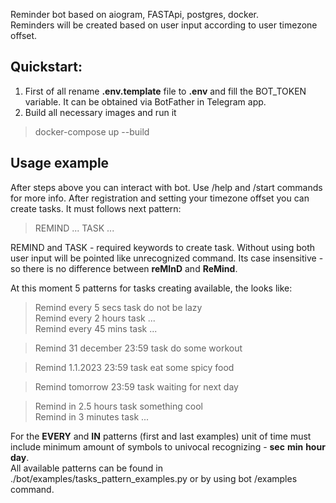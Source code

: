 Reminder bot based on aiogram, FASTApi, postgres, docker.  
Reminders will be created based on user input according to user timezone offset.


Quickstart:
-
1) First of all rename **.env.template** file to **.env** and fill the BOT_TOKEN variable. 
It can be obtained via BotFather in Telegram app.
2) Build all necessary images and run it
> docker-compose up --build

Usage example
- 

After steps above you can interact with bot. Use /help and /start commands for more info.
After registration and setting your timezone offset you can create tasks. It must follows next pattern:

> REMIND ... TASK ...

REMIND and TASK - required keywords to create task. 
Without using both user input will be pointed like unrecognized command.
Its case insensitive - so there is no difference between
**reMInD** and **ReMind**.

At this moment 5 patterns for tasks creating available, the looks like:
> Remind every 5 secs task do not be lazy  
> Remind every 2 hours task ...  
> Remind every 45 mins task ...

> Remind 31 december 23:59 task do some workout

> Remind 1.1.2023 23:59 task eat some spicy food

> Remind tomorrow 23:59 task waiting for next day

> Remind in 2.5 hours task something cool  
> Remind in 3 minutes task ...

For the **EVERY** and **IN** patterns (first and last examples) unit of time must include minimum amount of symbols to 
univocal recognizing - **sec** **min** **hour** **day**.  
All available patterns can be found in ./bot/examples/tasks_pattern_examples.py or by using bot /examples command.